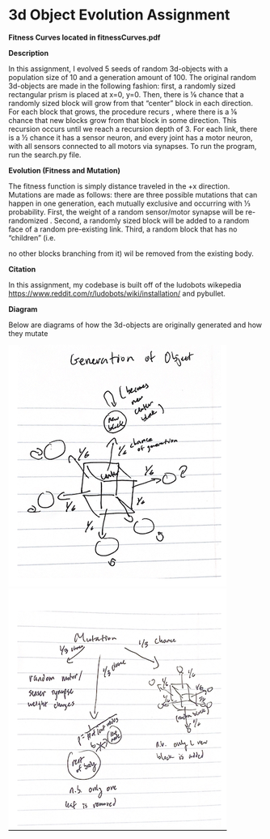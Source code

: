 # 3d Object Evolution Assignment

**Fitness Curves located in fitnessCurves.pdf**

**Description**

In this assignment, I evolved 5 seeds of random 3d-objects with a population size of 10 and a generation amount of 100.
The original random 3d-objects are made in the following fashion: first, a randomly sized rectangular prism is placed at x=0, y=0. Then, there
 is ⅙ chance that a randomly sized block will grow from that “center” block in each direction. For each block that grows, the procedure recurs
, where there is a ⅙ chance that new blocks grow from that block in some direction. This recursion occurs until we reach a recursion depth of 3.
For each link, there is a ½ chance it has a sensor neuron, and every joint has a motor neuron, with all sensors connected to all motors via synapses. 
To run the program, run the search.py file.

**Evolution (Fitness and Mutation)**

The fitness function is simply distance traveled in the +x direction. Mutations are made as follows: there are three possible mutations that
 can happen in one generation, each mutually exclusive and occurring with ⅓ probability. First, the weight of a random sensor/motor synapse will be re-randomized
. Second, a randomly sized block will be added to a random face of a random pre-existing link. Third, a random block that has no “children” (i.e. 

no other blocks branching from it) wil be removed from the existing body.

**Citation**

In this assignment, my codebase is built off of the ludobots wikepedia https://www.reddit.com/r/ludobots/wiki/installation/ and pybullet.

**Diagram**

Below are diagrams of how the 3d-objects are originally generated and how they mutate

![generation](generation.png) ![mutation](mutation.png)







